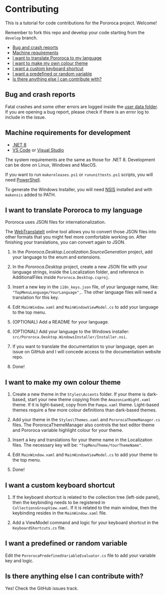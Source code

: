 # Contributing

This is a tutorial for code contributions for the Pororoca project. Welcome!

Remember to fork this repo and develop your code starting from the `develop` branch.

* [Bug and crash reports](#bug-and-crash-reports)
* [Machine requirements](#machine-requirements-for-development)
* [I want to translate Pororoca to my language](#i-want-to-translate-pororoca-to-my-language)
* [I want to make my own colour theme](#i-want-to-make-my-own-colour-theme)
* [I want a custom keyboard shortcut](#i-want-a-custom-keyboard-shortcut)
* [I want a predefined or random variable](#i-want-a-predefined-or-random-variable)
* [Is there anything else I can contribute with?](#is-there-anything-else-i-can-contribute-with)

## Bug and crash reports

Fatal crashes and some other errors are logged inside the [user data folder](https://pororoca.io/docs/collections#saved-location). If you are opening a bug report, please check if there is an error log to include in the issue.

## Machine requirements for development

* [.NET 8](https://dotnet.microsoft.com)
* [VS Code](https://code.visualstudio.com/) or [Visual Studio](https://visualstudio.microsoft.com/pt-br/)

The system requirements are the same as those for .NET 8. Development can be done on Linux, Windows and MacOS.

If you want to run `makereleases.ps1` or `rununittests.ps1` scripts, you will need [PowerShell](https://github.com/PowerShell/PowerShell).

To generate the Windows Installer, you will need [NSIS](https://nsis.sourceforge.io/Main_Page) installed and with `makensis` added to PATH.

## I want to translate Pororoca to my language

Pororoca uses JSON files for internationalization. 

The [WebTranslateIt](https://converter.webtranslateit.com/) online tool allows you to convert those JSON files into other formats that you might feel more comfortable working on. After finishing your translations, you can convert again to JSON.

1) In the *Pororoca.Desktop.Localization.SourceGeneration* project, add your language to the enum and extensions.

2) In the *Pororoca.Desktop* project, create a new JSON file with your language strings, inside the Localization folder, and reference in AdditionalFiles inside `Pororoca.Desktop.csproj`.

3) Insert a new key in the `i18n_keys.json` file, of your language name, like: `"TopMenuLanguage/YourLanguage",`. The other language files will need a translation for this key.

4) Edit `MainWindow.xaml` and `MainWindowViewModel.cs` to add your language to the top menu.

5) (OPTIONAL) Add a README for your language.

6) (OPTIONAL) Add your language to the Windows installer: `src/Pororoca.Desktop.WindowsInstaller/Installer.nsi`.

7) If you want to translate the documentation to your language, open an issue on GitHub and I will concede access to the documentation website repo.

6) Done!

## I want to make my own colour theme

1) Create a new theme in the `Styles\Accents` folder. If your theme is dark-based, start your new theme copying from the `AmazonianNight.xaml` theme. If it is light-based, copy from the `Pampa.xaml` theme. Light-based themes require a few more colour definitions than dark-based themes.

2) Add your theme in the `Styles\Themes.xaml` and `PororocaThemeManager.cs` files. The PororocaThemeManager also controls the text editor theme and Pororoca variable highlight colour for your theme.

3) Insert a key and translations for your theme name in the Localization files. The necessary key will be: `"TopMenuTheme/YourThemeName"`.

4) Edit `MainWindow.xaml` and `MainWindowViewModel.cs` to add your theme to the top menu.

5) Done!

## I want a custom keyboard shortcut

1) If the keyboard shortcut is related to the collection tree (left-side panel), then the keybinding needs to be registered in `CollectionsGroupView.xaml`. If it is related to the main window, then the keybinding resides in the `MainWindow.xaml` file.

2) Add a ViewModel command and logic for your keyboard shortcut in the `KeyboardShortcuts.cs` file.

## I want a predefined or random variable

Edit the `PororocaPredefinedVariableEvaluator.cs` file to add your variable key and logic.

## Is there anything else I can contribute with?

Yes! Check the GitHub issues track.